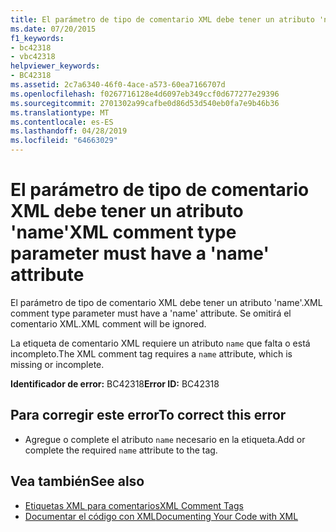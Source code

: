 ```yaml
---
title: El parámetro de tipo de comentario XML debe tener un atributo 'name'
ms.date: 07/20/2015
f1_keywords:
- bc42318
- vbc42318
helpviewer_keywords:
- BC42318
ms.assetid: 2c7a6340-46f0-4ace-a573-60ea7166707d
ms.openlocfilehash: f0267716128e4d6097eb349ccf0d677277e29396
ms.sourcegitcommit: 2701302a99cafbe0d86d53d540eb0fa7e9b46b36
ms.translationtype: MT
ms.contentlocale: es-ES
ms.lasthandoff: 04/28/2019
ms.locfileid: "64663029"
---
```

# <a name="xml-comment-type-parameter-must-have-a-name-attribute"></a><span data-ttu-id="ccfce-102">El parámetro de tipo de comentario XML debe tener un atributo 'name'</span><span class="sxs-lookup"><span data-stu-id="ccfce-102">XML comment type parameter must have a 'name' attribute</span></span>
<span data-ttu-id="ccfce-103">El parámetro de tipo de comentario XML debe tener un atributo 'name'.</span><span class="sxs-lookup"><span data-stu-id="ccfce-103">XML comment type parameter must have a 'name' attribute.</span></span> <span data-ttu-id="ccfce-104">Se omitirá el comentario XML.</span><span class="sxs-lookup"><span data-stu-id="ccfce-104">XML comment will be ignored.</span></span>  
  
 <span data-ttu-id="ccfce-105">La etiqueta de comentario XML requiere un atributo `name` que falta o está incompleto.</span><span class="sxs-lookup"><span data-stu-id="ccfce-105">The XML comment tag requires a `name` attribute, which is missing or incomplete.</span></span>  
  
 <span data-ttu-id="ccfce-106">**Identificador de error:** BC42318</span><span class="sxs-lookup"><span data-stu-id="ccfce-106">**Error ID:** BC42318</span></span>  
  
## <a name="to-correct-this-error"></a><span data-ttu-id="ccfce-107">Para corregir este error</span><span class="sxs-lookup"><span data-stu-id="ccfce-107">To correct this error</span></span>  
  
- <span data-ttu-id="ccfce-108">Agregue o complete el atributo `name` necesario en la etiqueta.</span><span class="sxs-lookup"><span data-stu-id="ccfce-108">Add or complete the required `name` attribute to the tag.</span></span>  
  
## <a name="see-also"></a><span data-ttu-id="ccfce-109">Vea también</span><span class="sxs-lookup"><span data-stu-id="ccfce-109">See also</span></span>

- [<span data-ttu-id="ccfce-110">Etiquetas XML para comentarios</span><span class="sxs-lookup"><span data-stu-id="ccfce-110">XML Comment Tags</span></span>](../../visual-basic/language-reference/xmldoc/index.md)
- [<span data-ttu-id="ccfce-111">Documentar el código con XML</span><span class="sxs-lookup"><span data-stu-id="ccfce-111">Documenting Your Code with XML</span></span>](../../visual-basic/programming-guide/program-structure/documenting-your-code-with-xml.md)

